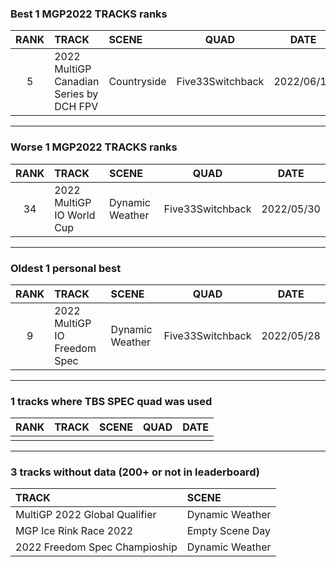 ### Best 1 MGP2022 TRACKS ranks
|RANK|TRACK|SCENE|QUAD|DATE|
|:---:|:---|:---|:---:|:---:|
|5|2022 MultiGP Canadian Series by DCH FPV|Countryside|Five33Switchback|2022/06/11|
---
### Worse 1 MGP2022 TRACKS ranks
|RANK|TRACK|SCENE|QUAD|DATE|
|:---:|:---|:---|:---:|:---:|
|34|2022 MultiGP IO World Cup|Dynamic Weather|Five33Switchback|2022/05/30|
---
### Oldest 1 personal best
|RANK|TRACK|SCENE|QUAD|DATE|
|:---:|:---|:---|:---:|:---:|
|9|2022 MultiGP IO Freedom Spec|Dynamic Weather|Five33Switchback|2022/05/28|
---
### 1 tracks where TBS SPEC quad was used
|RANK|TRACK|SCENE|QUAD|DATE|
|:---:|:---|:---|:---:|:---:|
||||||
---
### 3 tracks without data (200+ or not in leaderboard)
|TRACK|SCENE|
|:---|:---|
|MultiGP 2022 Global Qualifier|Dynamic Weather|
|MGP Ice Rink Race 2022|Empty Scene Day|
|2022 Freedom Spec Champioship|Dynamic Weather|
